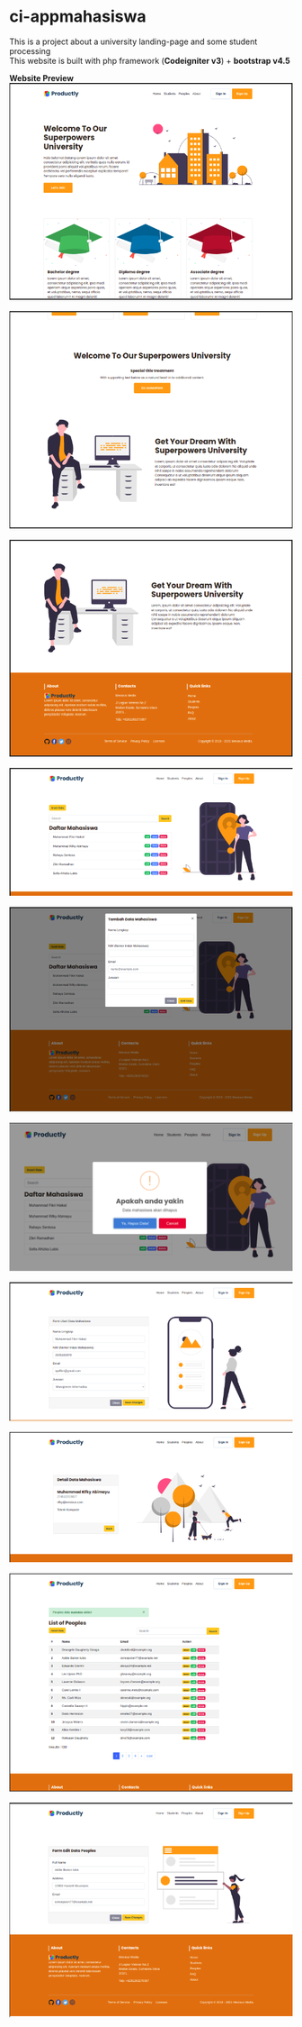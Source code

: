 # ci-appmahasiswa
This is a project about a university landing-page and some student processing <br>
This website is built with php framework (<b>Codeigniter v3</b>) + <b>bootstrap v4.5 <b><br>

Website Preview<br>
<img src="assets/img/ss-1.png"></img>
<br><br>
<img src="assets/img/ss-2.png"></img>
<br><br>
<img src="assets/img/ss-3.png"></img>
<br><br>
<img src="assets/img/ss-4.png"></img>
<br><br>
<img src="assets/img/ss-5.png"></img>
<br><br>
<img src="assets/img/ss-6.png"></img>
<br><br>
<img src="assets/img/ss-7.png"></img>
<br><br>
<img src="assets/img/ss-8.png"></img>
<br><br>
<img src="assets/img/ss-9.png"></img>
<br><br>
<img src="assets/img/ss-10.png"></img>

